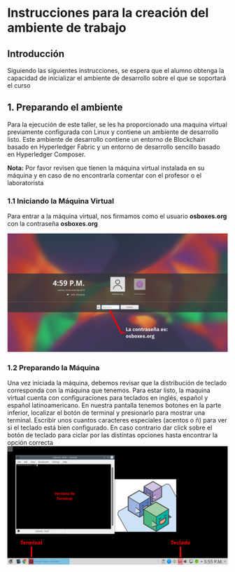 # Instrucciones para la creación del ambiente de trabajo
## Introducción
Siguiendo las siguientes instrucciones, se espera que el alumno obtenga la capacidad de inicializar el ambiente de desarrollo sobre el que se soportará el curso
## 1. Preparando el ambiente
Para la ejecución de este taller, se les ha proporcionado una maquina virtual previamente configurada con Linux y contiene un ambiente de desarrollo listo. Este ambiente de desarrollo contiene un entorno de Blockchain basado en Hyperledger Fabric y un entorno de desarrollo sencillo basado en Hyperledger Composer.

__Nota:__ Por favor revisen que tienen la máquina virtual instalada en su máquina y en caso de no encontrarla comentar con el profesor o el laboratorista

### 1.1 Iniciando la Máquina Virtual
Para entrar a la máquina virtual, nos firmamos como el usuario __osboxes.org__ con la contraseña __osboxes.org__

![Imagen 001](images/001.png)
### 1.2 Preparando la Máquina
Una vez iniciada la máquina, debemos revisar que la distribución de teclado corresponda con la máquina que tenemos. Para estar listo, la maquina virtual cuenta con configuraciones para teclados en inglés, español y español latinoamericano. 
En nuestra pantalla tenemos botones en la parte inferior, localizar el botón de terminal y presionarlo para mostrar una terminal. Escribir unos cuantos caracteres especiales (acentos o ñ) para ver si el teclado está bien configurado. En caso contrario dar click sobre el botón de teclado para ciclar por las distintas opciones hasta encontrar la opción correcta
![Imagen 002](images/002.png)

